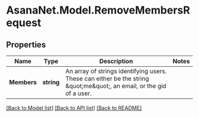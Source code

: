 # AsanaNet.Model.RemoveMembersRequest

## Properties

Name | Type | Description | Notes
------------ | ------------- | ------------- | -------------
**Members** | **string** | An array of strings identifying users. These can either be the string \&quot;me\&quot;, an email, or the gid of a user. | 

[[Back to Model list]](../README.md#documentation-for-models) [[Back to API list]](../README.md#documentation-for-api-endpoints) [[Back to README]](../README.md)

